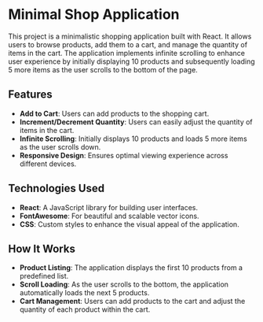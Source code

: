 # Minimal Shop Application

This project is a minimalistic shopping application built with React. It allows users to browse products, add them to a cart, and manage the quantity of items in the cart. The application implements infinite scrolling to enhance user experience by initially displaying 10 products and subsequently loading 5 more items as the user scrolls to the bottom of the page.

## Features

- **Add to Cart**: Users can add products to the shopping cart.
- **Increment/Decrement Quantity**: Users can easily adjust the quantity of items in the cart.
- **Infinite Scrolling**: Initially displays 10 products and loads 5 more items as the user scrolls down.
- **Responsive Design**: Ensures optimal viewing experience across different devices.

## Technologies Used

- **React**: A JavaScript library for building user interfaces.
- **FontAwesome**: For beautiful and scalable vector icons.
- **CSS**: Custom styles to enhance the visual appeal of the application.

## How It Works
- **Product Listing**: The application displays the first 10 products from a predefined list.
- **Scroll Loading**: As the user scrolls to the bottom, the application automatically loads the next 5 products.
- **Cart Management**: Users can add products to the cart and adjust the quantity of each product within the cart.